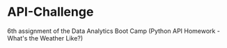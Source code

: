 # API-Challenge
6th assignment of the Data Analytics Boot Camp (Python API Homework - What's the Weather Like?)
